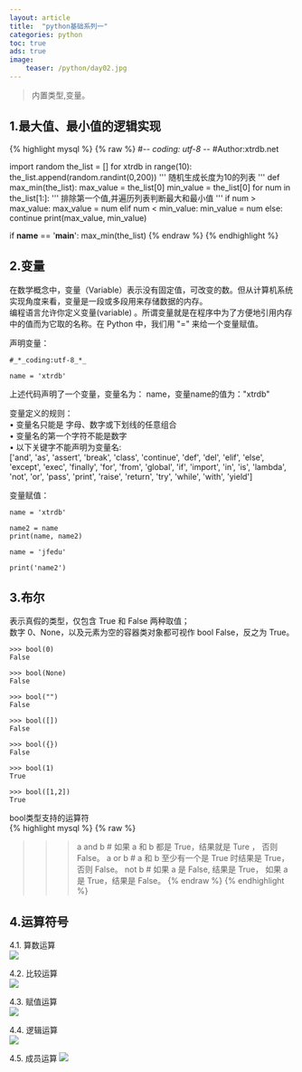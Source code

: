 ```yaml
---
layout: article
title:  "python基础系列一"
categories: python
toc: true
ads: true
image:
    teaser: /python/day02.jpg
---
```

> 内置类型,变量。

## 1.最大值、最小值的逻辑实现
{% highlight mysql %}
{% raw %}
#-*- coding: utf-8 -*-
#Author:xtrdb.net

import random
the_list = []
for xtrdb in range(10):
    the_list.append(random.randint(0,200))
    '''
    随机生成长度为10的列表
    '''
def max_min(the_list):
    max_value = the_list[0]
    min_value = the_list[0]
    for num in the_list[1:]:
        '''
        排除第一个值,并遍历列表判断最大和最小值
        '''
        if  num > max_value:
            max_value = num
        elif num < min_value:
            min_value = num
        else:
            continue
    print(max_value, min_value)

if __name__ == '__main__':
    max_min(the_list)
{% endraw %}
{% endhighlight %}  

## 2.变量
在数学概念中，变量（Variable）表示没有固定值，可改变的数。但从计算机系统实现角度来看，变量是一段或多段用来存储数据的内存。    
编程语言允许你定义变量(variable)  。所谓变量就是在程序中为了方便地引用内存中的值而为它取的名称。在 Python 中，我们用 "=" 来给一个变量赋值。      

声明变量：     

	#_*_coding:utf-8_*_   
	
	name = 'xtrdb'

上述代码声明了一个变量，变量名为： name，变量name的值为："xtrdb"　
 
变量定义的规则：      
• 变量名只能是 字母、数字或下划线的任意组合    
• 变量名的第一个字符不能是数字    
• 以下关键字不能声明为变量名:     
['and', 'as', 'assert', 'break', 'class', 'continue', 'def', 'del', 'elif', 'else', 'except', 'exec', 'finally', 'for', 'from', 'global', 'if', 'import', 'in', 'is', 'lambda', 'not', 'or', 'pass', 'print', 'raise', 'return', 'try', 'while', 'with', 'yield']  

变量赋值：     		

	name = 'xtrdb'

	name2 = name
	print(name, name2)

	name = 'jfedu'

	print('name2')

## 3.布尔 
表示真假的类型，仅包含 True 和 False 两种取值；  
数字 0、None，以及元素为空的容器类对象都可视作 bool False，反之为 True。    

	>>> bool(0)
	False

	>>> bool(None)
	False

	>>> bool("")
	False

	>>> bool([])
	False

	>>> bool({})
	False

	>>> bool(1)
	True

	>>> bool([1,2])
	True  

bool类型支持的运算符   
{% highlight mysql %}
{% raw %}
>>> a and b  # 如果 a 和 b 都是 True，结果就是 Ture ， 否则 False。
>>> a or b   #  a 和 b 至少有一个是 True 时结果是 True， 否则 False。
>>> not b    # 如果 a 是 False, 结果是 True， 如果 a 是 True，结果是 False。 
{% endraw %}
{% endhighlight %} 

## 4.运算符号  
4.1. 算数运算  
![](http://i.imgur.com/JHalIkS.png)

4.2. 比较运算  
![](http://i.imgur.com/VfLD077.png)

4.3. 赋值运算    
![](http://i.imgur.com/9gIBLVa.png)

4.4. 逻辑运算   
![](http://i.imgur.com/VjlXACp.png)

4.5. 成员运算 
![](http://i.imgur.com/RvUCuWN.png)
